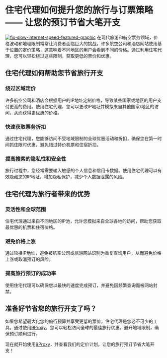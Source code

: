# 住宅代理如何提升您的旅行与订票策略 —— 让您的预订节省大笔开支
<a href='https://postimages.org/' target='_blank'><img src='https://i.postimg.cc/NjRvq41X/fix-slow-internet-speed-featured-graphic.webp' border='0' alt='fix-slow-internet-speed-featured-graphic'/></a>
在现代旅游和航空票务领域，价格波动和地理限制常常让消费者面临巨大的挑战。许多航空公司和酒店网站使用基于位置的定价策略，这意味着不同地区的用户会看到不同的价格。通过利用住宅代理，您可以轻松绕过这些限制，获取更低的票价和优惠。

## 住宅代理如何帮助您节省旅行开支

### 绕过区域定价
许多航空公司和酒店会根据用户的IP地址定制价格，导致某些国家或地区的用户支付更高的费用。使用住宅代理，您可以更改IP地址并模拟来自其他国家/地区的访问，从而获得更优惠的价格。

### 快速获取票务折扣
通过住宅代理，您能够访问不受地域限制的全球优惠活动和折扣，确保您在第一时间抓住限时优惠，避免错过特价机票和住宿折扣。

### 提高搜索的隐私性和安全性
旅行过程中，您经常需要输入敏感的个人信息和信用卡数据。使用住宅代理可以有效隐藏您的IP地址，增加隐私保护，减少个人数据泄露的风险。

## 住宅代理为旅行者带来的优势

### 灵活性和全球范围
住宅代理通过来自不同地区的IP池，允许您模拟来自全球各地的访问，帮助您获取最优惠的机票和住宿价格。

### 避免价格上涨
通过轮换IP地址，避免被航空公司或旅游网站识别为重复查询用户，从而避免价格上涨或取消预订的风险。

### 提高旅行预订的成功率
使用住宅代理可以确保您以最快的速度完成预订，并避免因频繁查询而被网站封禁。

## 准备好节省您的旅行开支了吗？

如果您希望最大化您的旅行预算并享受更低的票价，住宅代理是您必不可少的工具。通过使用[9Proxy](https://the9proxy.short.gy/github-homepage-chloe321)，您可以轻松访问全球的最佳旅行优惠，避开地域限制，确保预订顺利进行。

现在就开始使用[9Proxy](https://the9proxy.short.gy/github-pricing-chloe321)，并查看我们的定价计划，让您的旅行预订节省大笔开支！

